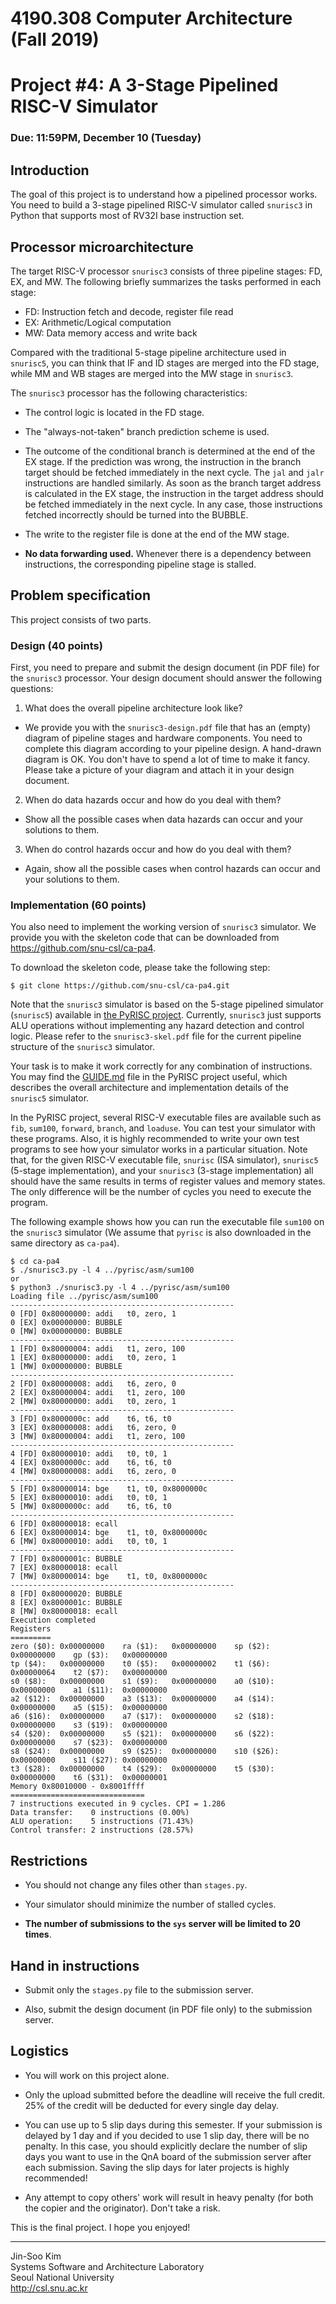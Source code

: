 # 4190.308 Computer Architecture (Fall 2019)
# Project #4: A 3-Stage Pipelined RISC-V Simulator
### Due: 11:59PM, December 10 (Tuesday)

## Introduction

The goal of this project is to understand how a pipelined processor works. You need to build a 3-stage pipelined RISC-V simulator called `snurisc3` in Python that supports most of RV32I base instruction set.

## Processor microarchitecture

The target RISC-V processor `snurisc3` consists of three pipeline stages: FD, EX, and MW. The following briefly summarizes the tasks performed in each stage:

* FD: Instruction fetch and decode, register file read
* EX: Arithmetic/Logical computation
* MW: Data memory access and write back

Compared with the traditional 5-stage pipeline architecture used in `snurisc5`, you can think that IF and ID stages are merged into the FD stage, while MM and WB stages are merged into the MW stage in `snurisc3`.

The `snurisc3` processor has the following characteristics:

* The control logic is located in the FD stage.

* The "always-not-taken" branch prediction scheme is used. 

* The outcome of the conditional branch is determined at the end of the EX stage. If the prediction was wrong, the instruction in the branch target should be fetched immediately in the next cycle. The `jal` and `jalr` instructions are handled similarly. As soon as the branch target address is calculated in the EX stage, the instruction in the target address should be fetched immediately in the next cycle. In any case, those instructions fetched incorrectly should be turned into the BUBBLE.

* The write to the register file is done at the end of the MW stage.

* __No data forwarding used.__ Whenever there is a dependency between instructions, the corresponding pipeline stage is stalled.


## Problem specification

This project consists of two parts.

### Design (40 points)

First, you need to prepare and submit the design document (in PDF file) for the `snurisc3` processor. Your design document should answer the following questions:

1. What does the overall pipeline architecture look like? 

 * We provide you with the `snurisc3-design.pdf` file that has an (empty) diagram of pipeline stages and hardware components. You need to complete this diagram according to your pipeline design. A hand-drawn diagram is OK. You don't have to spend a lot of time to make it fancy. Please take a picture of your diagram and attach it in your design document.

2. When do data hazards occur and how do you deal with them?

 * Show all the possible cases when data hazards can occur and your solutions to them.

3. When do control hazards occur and how do you deal with them?

 * Again, show all the possible cases when control hazards can occur and your solutions to them.


### Implementation (60 points)

You also need to implement the working version of `snurisc3` simulator. We provide you with the skeleton code that can be downloaded from https://github.com/snu-csl/ca-pa4.

To download the skeleton code, please take the following step:

```
$ git clone https://github.com/snu-csl/ca-pa4.git
```

Note that the `snurisc3` simulator is based on the 5-stage pipelined simulator (`snurisc5`) available in [the PyRISC project](https://github.com/snu-csl/pyrisc). Currently, `snurisc3` just supports ALU operations without implementing any hazard detection and control logic. Please refer to the `snurisc3-skel.pdf` file for the current pipeline structure of the `snurisc3` simulator.

Your task is to make it work correctly for any combination of instructions. You may find the [GUIDE.md](https://github.com/snu-csl/pyrisc/blob/master/pipe5/GUIDE.md) file in the PyRISC project useful, which describes the overall architecture and implementation details of the `snurisc5` simulator.

In the PyRISC project, several RISC-V executable files are available such as `fib`, `sum100`, `forward`, `branch`, and `loaduse`. You can test your simulator with these programs. Also, it is highly recommended to write your own test programs to see how your simulator works in a particular situation. Note that, for the given RISC-V executable file, `snurisc` (ISA simulator), `snurisc5` (5-stage implementation), and your `snurisc3` (3-stage implementation) all should have the same results in terms of register values and memory states. The only difference will be the number of cycles you need to execute the program.

The following example shows how you can run the executable file `sum100` on the `snurisc3` simulator (We assume that `pyrisc` is also downloaded in the same directory as `ca-pa4`).

```
$ cd ca-pa4
$ ./snurisc3.py -l 4 ../pyrisc/asm/sum100   
or
$ python3 ./snurisc3.py -l 4 ../pyrisc/asm/sum100
Loading file ../pyrisc/asm/sum100
--------------------------------------------------
0 [FD] 0x80000000: addi   t0, zero, 1
0 [EX] 0x00000000: BUBBLE
0 [MW] 0x00000000: BUBBLE
--------------------------------------------------
1 [FD] 0x80000004: addi   t1, zero, 100
1 [EX] 0x80000000: addi   t0, zero, 1
1 [MW] 0x00000000: BUBBLE
--------------------------------------------------
2 [FD] 0x80000008: addi   t6, zero, 0
2 [EX] 0x80000004: addi   t1, zero, 100
2 [MW] 0x80000000: addi   t0, zero, 1
--------------------------------------------------
3 [FD] 0x8000000c: add    t6, t6, t0
3 [EX] 0x80000008: addi   t6, zero, 0
3 [MW] 0x80000004: addi   t1, zero, 100
--------------------------------------------------
4 [FD] 0x80000010: addi   t0, t0, 1
4 [EX] 0x8000000c: add    t6, t6, t0
4 [MW] 0x80000008: addi   t6, zero, 0
--------------------------------------------------
5 [FD] 0x80000014: bge    t1, t0, 0x8000000c
5 [EX] 0x80000010: addi   t0, t0, 1
5 [MW] 0x8000000c: add    t6, t6, t0
--------------------------------------------------
6 [FD] 0x80000018: ecall
6 [EX] 0x80000014: bge    t1, t0, 0x8000000c
6 [MW] 0x80000010: addi   t0, t0, 1
--------------------------------------------------
7 [FD] 0x8000001c: BUBBLE
7 [EX] 0x80000018: ecall
7 [MW] 0x80000014: bge    t1, t0, 0x8000000c
--------------------------------------------------
8 [FD] 0x80000020: BUBBLE
8 [EX] 0x8000001c: BUBBLE
8 [MW] 0x80000018: ecall
Execution completed
Registers
=========
zero ($0): 0x00000000    ra ($1):   0x00000000    sp ($2):   0x00000000    gp ($3):   0x00000000
tp ($4):   0x00000000    t0 ($5):   0x00000002    t1 ($6):   0x00000064    t2 ($7):   0x00000000
s0 ($8):   0x00000000    s1 ($9):   0x00000000    a0 ($10):  0x00000000    a1 ($11):  0x00000000
a2 ($12):  0x00000000    a3 ($13):  0x00000000    a4 ($14):  0x00000000    a5 ($15):  0x00000000
a6 ($16):  0x00000000    a7 ($17):  0x00000000    s2 ($18):  0x00000000    s3 ($19):  0x00000000
s4 ($20):  0x00000000    s5 ($21):  0x00000000    s6 ($22):  0x00000000    s7 ($23):  0x00000000
s8 ($24):  0x00000000    s9 ($25):  0x00000000    s10 ($26): 0x00000000    s11 ($27): 0x00000000
t3 ($28):  0x00000000    t4 ($29):  0x00000000    t5 ($30):  0x00000000    t6 ($31):  0x00000001
Memory 0x80010000 - 0x8001ffff
==============================
7 instructions executed in 9 cycles. CPI = 1.286
Data transfer:    0 instructions (0.00%)
ALU operation:    5 instructions (71.43%)
Control transfer: 2 instructions (28.57%)
```

## Restrictions

* You should not change any files other than `stages.py`. 

* Your simulator should minimize the number of stalled cycles.

* __The number of submissions to the `sys` server will be limited to 20 times__.

## Hand in instructions

* Submit only the `stages.py` file to the submission server.

* Also, submit the design document (in PDF file only) to the submission server.

## Logistics

* You will work on this project alone.

* Only the upload submitted before the deadline will receive the full credit. 25% of the credit will be deducted for every single day delay.

* You can use up to 5 slip days during this semester. If your submission is delayed by 1 day and if you decided to use 1 slip day, there will be no penalty. In this case, you should explicitly declare the number of slip days you want to use in the QnA board of the submission server after each submission. Saving the slip days for later projects is highly recommended!

* Any attempt to copy others' work will result in heavy penalty (for both the copier and the originator). Don't take a risk.


This is the final project. I hope you enjoyed!



---
Jin-Soo Kim<br>
Systems Software and Architecture Laboratory<br>
Seoul National University<br>
http://csl.snu.ac.kr
